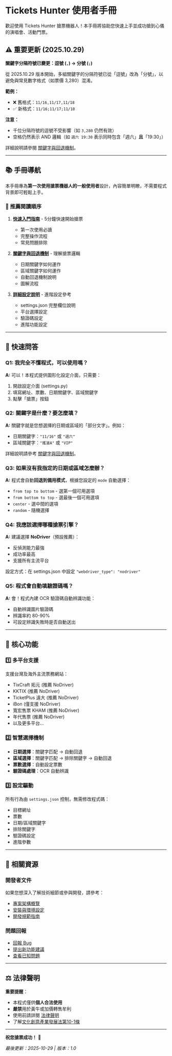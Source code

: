 # Tickets Hunter 使用者手冊

歡迎使用 Tickets Hunter 搶票機器人！本手冊將協助您快速上手並成功搶到心儀的演唱會、活動門票。

## ⚠️ 重要更新 (2025.10.29)

**關鍵字分隔符號已變更：逗號 (`,`) → 分號 (`;`)**

從 2025.10.29 版本開始，多組關鍵字的分隔符號已從「逗號」改為「分號」，以避免與常見數字格式（如票價 3,280）混淆。

**範例：**
- ❌ 舊格式：`11/16,11/17,11/18`
- ✅ 新格式：`11/16;11/17;11/18`

**注意：**
- 千位分隔符號的逗號不受影響（如 `3,280` 仍然有效）
- 空格仍然表示 AND 邏輯（如 `週六 19:30` 表示同時包含「週六」**且**「19:30」）

詳細說明請參閱 [關鍵字與回退機制](keyword-mechanism.md)。

---

## 📚 手冊導航

本手冊專為**第一次使用搶票機器人的一般使用者**設計，內容簡單明瞭，不需要程式背景即可輕鬆上手。

### 📖 推薦閱讀順序

1. **[快速入門指南](quick-start.md)** - 5分鐘快速開始搶票
   - 第一次使用必讀
   - 完整操作流程
   - 常見問題排除

2. **[關鍵字與回退機制](keyword-mechanism.md)** - 理解搶票邏輯
   - 日期關鍵字如何運作
   - 區域關鍵字如何運作
   - 自動回退機制說明
   - 圖解流程

3. **[詳細設定說明](settings-guide.md)** - 進階設定參考
   - settings.json 完整欄位說明
   - 平台選擇設定
   - 驗證碼設定
   - 進階功能設定

---

## 🎯 快速問答

### Q1: 我完全不懂程式，可以使用嗎？
**A:** 可以！本程式提供圖形化設定介面，只需要：
1. 開啟設定介面 (settings.py)
2. 填寫網址、票數、日期關鍵字、區域關鍵字
3. 點擊「搶票」按鈕

### Q2: 關鍵字是什麼？要怎麼填？
**A:** 關鍵字就是您想選擇的日期或區域的「部分文字」。例如：
- 日期關鍵字：`"11/16"` 或 `"週六"`
- 區域關鍵字：`"搖滾A"` 或 `"VIP"`

詳細說明請參考 [關鍵字與回退機制](keyword-mechanism.md)。

### Q3: 如果沒有我指定的日期或區域怎麼辦？
**A:** 程式會自動**回退到備用模式**，根據您設定的 `mode` 自動選擇：
- `from top to bottom` - 選第一個可用選項
- `from bottom to top` - 選最後一個可用選項
- `center` - 選中間的選項
- `random` - 隨機選擇

### Q4: 我應該選擇哪種搶票引擎？
**A:** 建議選擇 **NoDriver**（預設推薦）：
- 反偵測能力最強
- 成功率最高
- 支援所有主流平台

設定方式：在 settings.json 中設定 `"webdriver_type": "nodriver"`

### Q5: 程式會自動填驗證碼嗎？
**A:** 會！程式內建 OCR 驗證碼自動辨識功能：
- 自動辨識圖片驗證碼
- 辨識率約 80-90%
- 可設定辨識失敗時是否自動送出

---

## 🚀 核心功能

### 1️⃣ 多平台支援
支援台灣及海外主流票務網站：
- TixCraft 拓元 (推薦 NoDriver)
- KKTIX (推薦 NoDriver)
- TicketPlus 遠大 (推薦 NoDriver)
- iBon (僅支援 NoDriver)
- 寬宏售票 KHAM (推薦 NoDriver)
- 年代售票 (推薦 NoDriver)
- 以及更多平台...

### 2️⃣ 智慧選擇機制
- **日期選擇**：關鍵字匹配 → 自動回退
- **區域選擇**：關鍵字匹配 → 排除關鍵字 → 自動回退
- **票數選擇**：自動設定票數
- **驗證碼處理**：OCR 自動辨識

### 3️⃣ 設定驅動
所有行為由 `settings.json` 控制，無需修改程式碼：
- 目標網址
- 票數
- 日期/區域關鍵字
- 排除關鍵字
- 驗證碼設定
- 進階參數

---

## 📂 相關資源

### 開發者文件
如果您想深入了解技術細節或參與開發，請參考：
- [專案架構概覽](../docs/01-getting-started/project_overview.md)
- [安裝與環境設定](../docs/01-getting-started/setup.md)
- [開發規範指南](../docs/02-development/development_guide.md)

### 問題回報
- [回報 Bug](https://github.com/bouob/tickets_hunter/issues/new?template=bug_report.md)
- [提出新功能建議](https://github.com/bouob/tickets_hunter/issues/new?template=feature_request.md)
- [查看已知問題](https://github.com/bouob/tickets_hunter/issues)

---

## ⚖️ 法律聲明

**重要提醒**：
- 本程式僅供**個人合法使用**
- **嚴禁**用於黃牛或加價轉售牟利
- 使用前請詳閱 [法律聲明](../LEGAL_NOTICE.md)
- 了解[文化創意產業發展法第10-1條](https://law.moj.gov.tw/LawClass/LawSingle.aspx?pcode=H0170075&flno=10-1)

---

**祝您搶票成功！** 🎉

*最後更新：2025-10-29 | 版本：1.0*
